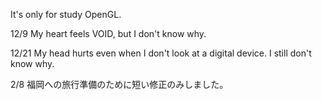It's only for study OpenGL.

12/9
My heart feels VOID, but I don't know why.

12/21
My head hurts even when I don't look at a digital device. I still don't know why.

2/8
福岡への旅行準備のために短い修正のみしました。